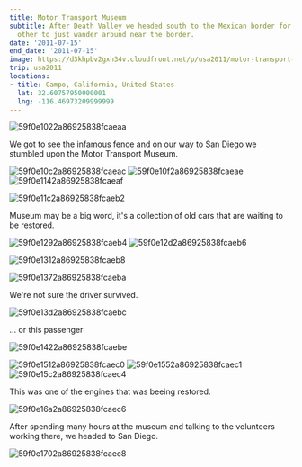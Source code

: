 ```yaml
---
title: Motor Transport Museum
subtitle: After Death Valley we headed south to the Mexican border for no real reason,
  other to just wander around near the border.
date: '2011-07-15'
end_date: '2011-07-15'
image: https://d3khpbv2gxh34v.cloudfront.net/p/usa2011/motor-transport-museum/59abda862a86924cdfc010d2.jpg
trip: usa2011
locations:
- title: Campo, California, United States
  lat: 32.60757950000001
  lng: -116.46973209999999
---
```


![59f0e1022a86925838fcaeaa](https://d3khpbv2gxh34v.cloudfront.net/p/usa2011/motor-transport-museum/59f0e1072a86925838fcaeab.jpg "1.506")

We got to see the infamous fence and on our way to San Diego we stumbled upon the Motor Transport Museum.

![59f0e10c2a86925838fcaeac](https://d3khpbv2gxh34v.cloudfront.net/p/usa2011/motor-transport-museum/59f0e10f2a86925838fcaead.jpg "1.506")
![59f0e10f2a86925838fcaeae](https://d3khpbv2gxh34v.cloudfront.net/p/usa2011/motor-transport-museum/59f0e1152a86925838fcaeb0.jpg "1.506")
![59f0e1142a86925838fcaeaf](https://d3khpbv2gxh34v.cloudfront.net/p/usa2011/motor-transport-museum/59f0e1192a86925838fcaeb1.jpg "1.506")

![59f0e11c2a86925838fcaeb2](https://d3khpbv2gxh34v.cloudfront.net/p/usa2011/motor-transport-museum/59f0e11f2a86925838fcaeb3.jpg "1.506")

Museum may be a big word, it's a collection of old cars that are waiting to be restored.

![59f0e1292a86925838fcaeb4](https://d3khpbv2gxh34v.cloudfront.net/p/usa2011/motor-transport-museum/59f0e12c2a86925838fcaeb5.jpg "1.506")
![59f0e12d2a86925838fcaeb6](https://d3khpbv2gxh34v.cloudfront.net/p/usa2011/motor-transport-museum/59f0e1312a86925838fcaeb7.jpg "1.506")

![59f0e1312a86925838fcaeb8](https://d3khpbv2gxh34v.cloudfront.net/p/usa2011/motor-transport-museum/59f0e1322a86925838fcaeb9.jpg "1.506")

![59f0e1372a86925838fcaeba](https://d3khpbv2gxh34v.cloudfront.net/p/usa2011/motor-transport-museum/59f0e13a2a86925838fcaebb.jpg "1.506")

We're not sure the driver survived.

![59f0e13d2a86925838fcaebc](https://d3khpbv2gxh34v.cloudfront.net/p/usa2011/motor-transport-museum/59f0e1412a86925838fcaebd.jpg "1.506")

... or this passenger

![59f0e1422a86925838fcaebe](https://d3khpbv2gxh34v.cloudfront.net/p/usa2011/motor-transport-museum/59f0e1472a86925838fcaebf.jpg "1.506")

![59f0e1512a86925838fcaec0](https://d3khpbv2gxh34v.cloudfront.net/p/usa2011/motor-transport-museum/59f0e1562a86925838fcaec2.jpg "1.506")
![59f0e1552a86925838fcaec1](https://d3khpbv2gxh34v.cloudfront.net/p/usa2011/motor-transport-museum/59f0e1582a86925838fcaec3.jpg "0.664")
![59f0e15c2a86925838fcaec4](https://d3khpbv2gxh34v.cloudfront.net/p/usa2011/motor-transport-museum/59f0e15f2a86925838fcaec5.jpg "1.506")

This was one of the engines that was beeing restored.

![59f0e16a2a86925838fcaec6](https://d3khpbv2gxh34v.cloudfront.net/p/usa2011/motor-transport-museum/59f0e16d2a86925838fcaec7.jpg "1.506")

After spending many hours at the museum and talking to the volunteers working there, we headed to San Diego.

![59f0e1702a86925838fcaec8](https://d3khpbv2gxh34v.cloudfront.net/p/usa2011/motor-transport-museum/59f0e1752a86925838fcaec9.jpg "1.506")

